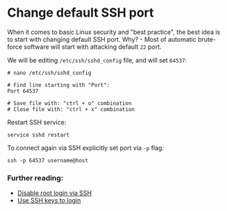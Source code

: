 Change default SSH port
======

When it comes to basic Linux security and "best practice", the best idea is to start with changing default SSH port. Why? - Most of automatic brute-force software will start with attacking default `22` port.

We will be editing `/etc/ssh/sshd_config` file, and will set `64537`:
```shell
# nano /etc/ssh/sshd_config

# Find line starting with "Port":
Port 64537

# Save file with: "ctrl + o" combination
# Close file with: "ctrl + x" combination
```

Restart SSH service:
```shell
service sshd restart
```

To connect again via SSH explicitly set port via `-p` flag:
```shell
ssh -p 64537 username@host
```

### Further reading:
 - [Disable root login via SSH](https://github.com/VeliovGroup/ostrio/blob/master/tutorials/linux/security/disable-ssh-root.md)
 - [Use SSH keys to login](https://github.com/VeliovGroup/ostrio/blob/master/tutorials/linux/security/use-ssh-keys.md)
